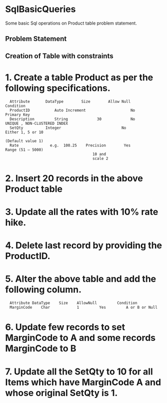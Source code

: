 # SqlBasicQueries
Some basic Sql operations on Product table problem statement.

## Problem Statement 

## Creation of Table with constraints
# 1.	Create a table Product as per the following specifications.
      Attribute	      DataType  	  Size	      Allow Null	      Condition
      ProductID 	      Auto Increment		            No	          Primary Key
      Description	      String	         30	            No	          UNIQUE , NON-CLUSTERED INDEX
      SetQty	      Integer		                    No	          Either 1, 5 or 10
                                                                             (Default value 1)
      Rate	            e.g.  100.25	Precision        Yes	          Range (51 – 5000)
                                           10 and 
                                           scale 2	


# 2.	Insert 20 records in the above Product table

# 3.	Update all the rates with 10% rate hike.

# 4.	Delete last record by providing the ProductID.

# 5.	Alter the above table and add the following column.
      Attribute	DataType	Size	AllowNull	      Condition
      MarginCode	Char	        1	      Yes	      A or B or Null
# 6.	Update few records to set MarginCode to A and some records MarginCode to B

# 7.	Update all the SetQty to 10 for all Items which have MarginCode A and whose original SetQty is 1.
